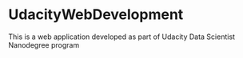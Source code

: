 # UdacityWebDevelopment

This is a web application developed as part of Udacity Data Scientist Nanodegree program
